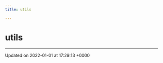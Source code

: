 ```yaml
---
title: utils

---
```


# utils








-------------------------------

Updated on 2022-01-01 at 17:29:13 +0000